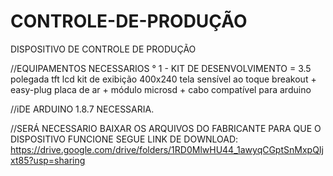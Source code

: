 # CONTROLE-DE-PRODUÇÃO
DISPOSITIVO DE CONTROLE DE PRODUÇÃO

//EQUIPAMENTOS NECESSARIOS
  ° 1 - KIT DE DESENVOLVIMENTO = 3.5 polegada tft lcd kit de exibição 400x240 tela sensível ao toque breakout + easy-plug placa de ar + módulo microsd + cabo compatível para arduino
  
 //iDE ARDUINO 1.8.7 NECESSARIA.
 
 
 //SERÁ NECESSARIO BAIXAR OS ARQUIVOS DO FABRICANTE PARA QUE O DISPOSITIVO FUNCIONE SEGUE LINK DE DOWNLOAD: https://drive.google.com/drive/folders/1RD0MlwHU44_1awyqCGptSnMxpQIjxt85?usp=sharing
